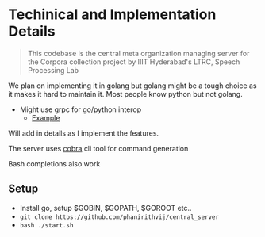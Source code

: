 # Techinical and Implementation Details

> This codebase is the central meta organization managing server for the Corpora collection project by IIIT Hyderabad's LTRC, Speech Processing Lab

We plan on implementing it in golang but golang might be a tough choice as it makes it hard to maintain it. Most people know python but not golang.

- Might use grpc for go/python interop
    - [Example](https://github.com/Jigar3/gRPC_101/blob/master/server/server.go)

Will add in details as I implement the features.

The server uses [cobra](https://github.com/spf13/cobra/) cli tool for command generation

Bash completions also work

## Setup

- Install go, setup $GOBIN, $GOPATH, $GOROOT etc..
- `git clone https://github.com/phanirithvij/central_server`
- `bash ./start.sh`
